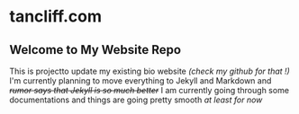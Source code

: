 # tancliff.com

Welcome to My Website Repo
---
This is projectto update my existing bio website *(check my github for that !)*
I'm currently planning to move everything to Jekyll and Markdown and ~~*rumor says that Jekyll is so much better*~~ I am currently going through some documentations and things are going pretty smooth *at least for now*


